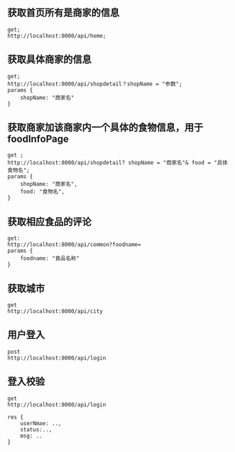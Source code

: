 ## 获取首页所有是商家的信息
    get;
    http://localhost:8000/api/home;

##  获取具体商家的信息
    get;
    http://localhost:8000/api/shopdetail？shopName = "参数";
    params {
        shopName: "商家名"
    }

## 获取商家加该商家内一个具体的食物信息，用于foodInfoPage
    get ;
    http://localhost:8000/api/shopdetail? shopName = "商家名"& food = "具体食物名";
    params {
        shopName: "商家名",
        food: "食物名",
    }

## 获取相应食品的评论
    get:
    http://localhost:8000/api/common?foodname= 
    params {
        foodname: "食品名称"
    }

## 获取城市
    get
    http://localhost:8000/api/city


## 用户登入
    post 
    http://localhost:8000/api/login

## 登入校验
    get
    http://localhost:8000/api/login

    res {
        userNmae: ..,
        status:..,
        msg: ..
    }
